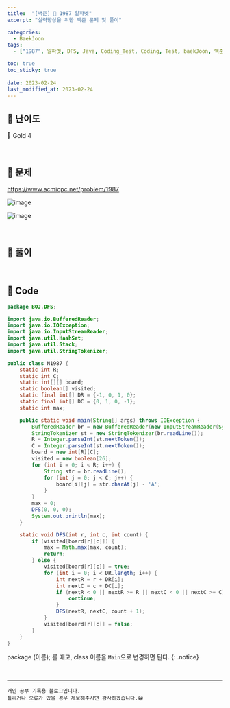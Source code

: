 ```yaml
---
title:  "[백준] 🥇 1987 알파벳"
excerpt: "실력향상을 위한 백준 문제 및 풀이"

categories:
  - BaekJoon
tags:
  - ["1987", 알파벳, DFS, Java, Coding_Test, Coding, Test, baekJoon, 백준]

toc: true
toc_sticky: true
 
date: 2023-02-24
last_modified_at: 2023-02-24
---
```


## 📌 난이도

  🥇 Gold 4

<br>

## 📌 문제

<https://www.acmicpc.net/problem/1987>

![image](https://user-images.githubusercontent.com/37824506/221541700-a78f17cd-3b85-4de6-bb42-096e6078f0b2.png)

![image](https://user-images.githubusercontent.com/37824506/221541753-1f9add94-3fce-4095-9749-f4526f778ac4.png)


<br>

## 📌 풀이



<br>

## 📌 Code

```java
package BOJ.DFS;

import java.io.BufferedReader;
import java.io.IOException;
import java.io.InputStreamReader;
import java.util.HashSet;
import java.util.Stack;
import java.util.StringTokenizer;

public class N1987 {
    static int R;
    static int C;
    static int[][] board;
    static boolean[] visited;
    static final int[] DR = {-1, 0, 1, 0};
    static final int[] DC = {0, 1, 0, -1};
    static int max;

    public static void main(String[] args) throws IOException {
        BufferedReader br = new BufferedReader(new InputStreamReader(System.in));
        StringTokenizer st = new StringTokenizer(br.readLine());
        R = Integer.parseInt(st.nextToken());
        C = Integer.parseInt(st.nextToken());
        board = new int[R][C];
        visited = new boolean[26];
        for (int i = 0; i < R; i++) {
            String str = br.readLine();
            for (int j = 0; j < C; j++) {
                board[i][j] = str.charAt(j) - 'A';
            }
        }
        max = 0;
        DFS(0, 0, 0);
        System.out.println(max);
    }

    static void DFS(int r, int c, int count) {
        if (visited[board[r][c]]) {
            max = Math.max(max, count);
            return;
        } else {
            visited[board[r][c]] = true;
            for (int i = 0; i < DR.length; i++) {
                int nextR = r + DR[i];
                int nextC = c + DC[i];
                if (nextR < 0 || nextR >= R || nextC < 0 || nextC >= C) {
                    continue;
                }
                DFS(nextR, nextC, count + 1);
            }
            visited[board[r][c]] = false;
        }
    }
}
```


package (이름); 를 때고, class 이름을 `Main`으로 변경하면 된다.
{: .notice} 


<br>


***
    개인 공부 기록용 블로그입니다.
    틀리거나 오류가 있을 경우 제보해주시면 감사하겠습니다.😁